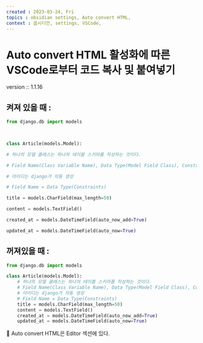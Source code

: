 ```yaml
---
created : 2023-03-24, Fri
topics : obsidian settings, Auto convert HTML,
context : 옵시디언, settings, VSCode,
---
```

# Auto convert HTML 활성화에 따른 VSCode로부터 코드 복사 및 붙여넣기
version :: 1.1.16
## 켜져 있을 때 :
```python
from django.db import models

  

class Article(models.Model):

# 하나의 모델 클래스는 하나의 테이블 스키마를 작성하는 것이다.

# Field Name(Class Variable Name), Data Type(Model Field Class), Constraints

# 아이디는 django가 자동 생성

# Field Name = Data Type(Constraints)

title = models.CharField(max_length=50)

content = models.TextField()

created_at = models.DateTimeField(auto_now_add=True)

updated_at = models.DateTimeField(auto_now=True)
```
## 꺼져있을 때 :
```python
from django.db import models

class Article(models.Model):
    # 하나의 모델 클래스는 하나의 테이블 스키마를 작성하는 것이다.
    # Field Name(Class Variable Name), Data Type(Model Field Class), Constraints
    # 아이디는 django가 자동 생성
    # Field Name = Data Type(Constraints)
    title = models.CharField(max_length=50)
    content = models.TextField()
    created_at = models.DateTimeField(auto_now_add=True)
    updated_at = models.DateTimeField(auto_now=True)


```

📝 Auto convert HTML은 Editor 섹션에 있다.